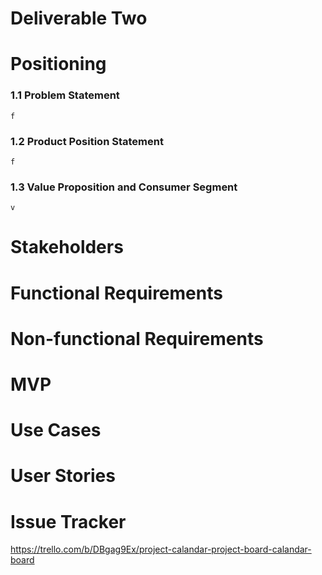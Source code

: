 # Deliverable Two

# Positioning  
### 1.1  Problem Statement  
	f  
### 1.2  Product Position Statement  
	f  
### 1.3  Value Proposition and Consumer Segment  
	v  
# Stakeholders  

# Functional Requirements  

# Non-functional Requirements  

# MVP

# Use Cases

# User Stories

# Issue Tracker
https://trello.com/b/DBgag9Ex/project-calandar-project-board-calandar-board
